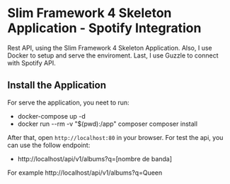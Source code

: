 # Slim Framework 4 Skeleton Application - Spotify Integration

Rest API, using the Slim Framework 4 Skeleton Application.
Also, I use Docker to setup and serve the enviroment.
Last, I use Guzzle to connect with Spotify API.

## Install the Application

For serve the application, you neet to run:

-   docker-compose up -d
-   docker run --rm -v "$(pwd):/app" composer composer install


After that, open `http://localhost:80` in your browser.
For test the api, you can use the follow endpoint:

- http://localhost/api/v1/albums?q=[nombre de banda]

For example http://localhost/api/v1/albums?q=Queen
